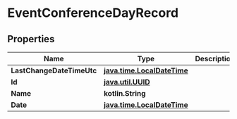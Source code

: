 
# EventConferenceDayRecord

## Properties
Name | Type | Description | Notes
------------ | ------------- | ------------- | -------------
**LastChangeDateTimeUtc** | [**java.time.LocalDateTime**](java.time.LocalDateTime.md) |  | 
**Id** | [**java.util.UUID**](java.util.UUID.md) |  | 
**Name** | **kotlin.String** |  |  [optional]
**Date** | [**java.time.LocalDateTime**](java.time.LocalDateTime.md) |  |  [optional]



